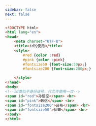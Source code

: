 ```yaml
---
sidebar: false
next: false
---
```

<BlogInfo/>






```html
<!DOCTYPE html>
<html lang="en">
<head>
    <meta charset="UTF-8">
    <title>id的使用</title>
    <style>
        #red {color :red}
        #pink {color :pink}
        #fontsize50 {font-size:50px;}
        #fontsize200 {font-size:200px;}

    </style>
</head>
<body>
<!--id类似于身份证号，只允许使用一次-->
<span id="red">孙悟空</span> <br>
<span id="pink">韩信</span> <br>
<span id="fontsize200">吕布</span> <br>
<span id="fontsize50">貂蝉</span> <br>
</body>
</html>
```






<ActionBox />
        
<style>#top-box {margin-top:0.5rem!important;}</style>